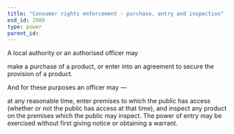```yaml
---
title: "Consumer rights enforcement - purchase, entry and inspection"
esd_id: 2988
type: power
parent_id:  
---
```


A local authority or an authorised officer may 

make a purchase of a product, or
 enter into an agreement to secure the provision of a product.

And for these purposes an officer may —

at any reasonable time, enter premises to which the public has access (whether or not the public has access at that time), and
 inspect any product on the premises which the public may inspect.
The power of entry may be exercised without first giving notice or obtaining a warrant.

